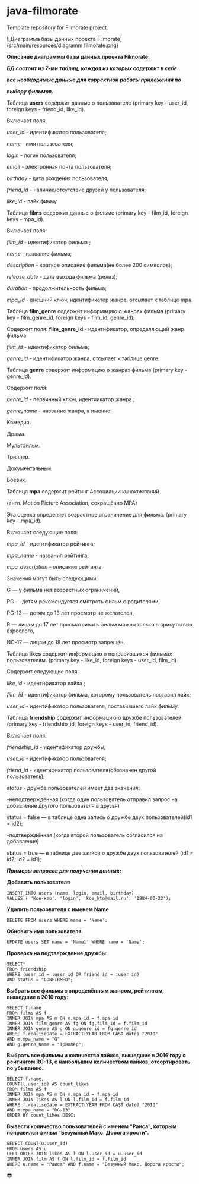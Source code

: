 # java-filmorate

Template repository for Filmorate project.

![Диаграмма базы данных проекта Filmorate](src/main/resources/diagramm filmorate.png)

**Описание диаграммы базы данных проекта Filmorate:**

***БД состоит из 7-ми таблиц, каждая из которых содержит в себе***

***все необходимые данные для корректной работы приложения по***

***выбору фильмов.***

Таблица **users** содержит данные о пользователе
(primary key - user_id, foreign keys - friend_id, like_id).

Включает поля:

*user_id* - идентификатор пользователя;

*name* - имя пользователя;

*login* - логин пользователя;

*email* - электронная почта пользователя;

*birthday* - дата рождения пользователя;

*friend_id* - наличие/отсутствие друзей у пользователя;

*like_id* - лайк фиьму

Таблица **films** содержит данные о фильме
(primary key - film_id, foreign keys - mpa_id).

Включает поля:

*film_id* - идентификатор фильма ;

*name* - название фильма;

*description* - краткое описание фильма(не более 200 символов);

*release_date* - дата выхода фильма (релиз);

*duration* - продолжительность фильма;

*mpa_id* - внешний ключ, идентификатор жанра, отсылает к таблице mpa.

Таблица **film_genre** содержит информацию о жанрах фильма
(primary key - film_genre_id, foreign keys - film_id, genre_id);

Содержит поля:
**film_genre_id** - идентификатор, определяющий жанр фильма

*film_id* - идентификатор фильма;

*genre_id* - идентификатор жанра, отсылает к таблице genre.

Таблица **genre** содержит информацию о жанрах фильма
(primary key - genre_id).

Содержит поля:

*genre_id* - первичный ключ, идентиикатор жанра ;

*genre_name* - название жанра, а именно:

Комедия.

Драма.

Мультфильм.

Триллер.

Документальный.

Боевик.

Таблица **mpa** содержит рейтинг Ассоциации кинокомпаний

(англ. Motion Picture Association, сокращённо МРА)

Эта оценка определяет возрастное ограничение для фильма.
(primary key - mpa_id).

Включает следующие поля:

*mpa_id* - идентификатор рейтинга;

*mpa_name* - названия рейтинга;

*mpa_description* - описание рейтинга,

Значения могут быть следующими:

G — у фильма нет возрастных ограничений,

PG — детям рекомендуется смотреть фильм с родителями,

PG-13 — детям до 13 лет просмотр не желателен,

R — лицам до 17 лет просматривать фильм можно только в присутствии взрослого,

NC-17 — лицам до 18 лет просмотр запрещён.

Таблица **likes** содержит информацию о понравившихся фильмах пользователям.
(primary key - like_id, foreign keys - user_id, film_id)

Содержит следующие поля:

*like_id* - идентификатор лайка ;

*film_id* - идентификатор фильма, которому пользователь поставил лайк;

*user_id* - идентификатор пользователя, поставившего лайк фильму.

Таблица **friendship** содержит информацию о дружбе пользователей
(primary key - friendship_id, foreign keys - user_id, friend_id).

Включает поля:

*friendship_id* - идентификатор дружбы;

*user_id* - идентификатор пользователя;

*friend_id* - идентификатор пользователя(обозначен другой пользователь);

*status* - дружба пользователей имеет два значения:

-неподтверждённая (когда один пользователь отправил запрос на добавление
другого пользователя в друзья)

status = false — в таблице одна запись о дружбе двух пользователей(id1 = id2);

-подтверждённая (когда второй пользователь согласился на добавление)

status = true — в таблице две записи о дружбе двух пользователей (id1 = id2; id2 = id1);

***Примеры запросов для получения данных:***

**Добавить пользователя**

```
INSERT INTO users (name, login, email, birthday)
VALUES ( 'Кое-кто', 'login', 'koe_kto@mail.ru', '1984-03-22');
```

**Удалить пользователя с именем Name**

```
DELETE FROM users WHERE name = 'Name';
```

**Обновить имя пользователя**

```
UPDATE users SET name = 'Name1' WHERE name = 'Name';
```

**Проверка на подтверждение дружбы:**

```
SELECT*
FROM friendship
WHERE (user_id = :user_id OR friend_id = :user_id)
AND status = "CONFIRMED";
```

**Выбрать все фильмы с определённым жанром, рейтингом, вышедшие в 2010 году:**

```
SELECT f.name
FROM films AS f
INNER JOIN mpa AS m ON m.mpa_id = f.mpa_id
INNER JOIN film_genre AS fg ON fg.film_id = f.film_id
INNER JOIN genre AS g ON g.genre_id = fg.genre_id
WHERE f.realiseDate = EXTRACT(YEAR FROM CAST date) "2010"
AND m.mpa_name = "G"
AND g.genre_name = "Триллер";
```

**Выбрать все фильмы и количество лайков, вышедшие в 2016 году с рейтингом RG-13,
с наибольшим количеством лайков, отсортировать по убыванию.**

```
SELECT f.name,
COUNT(l.user_id) AS count_likes
FROM films AS f
INNER JOIN mpa AS m ON m.mpa_id = f.mpa_id
INNER JOIN likes AS l ON l.film_id = f.film_id
WHERE f.realiseDate = EXTRACT(YEAR FROM CAST date) "2010"
AND m.mpa_name = "RG-13"
ORDER BY count_likes DESC;
```

**Вывести количество пользователей с именем "Раиса",
которым понравился фильм "Безумный Макс. Дорога ярости".**

```
SELECT COUNT(u.user_id)
FROM users AS u
LEFT OUTER JOIN likes AS l ON l.user_id = u.user_id
INNER JOIN film AS f ON l.film_id = f.film_id
WHERE u.name = "Раиса" AND f.name = "Безумный Макс. Дорога ярости";
```

:sunglasses:


